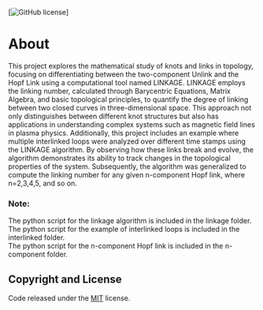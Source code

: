 

[![GitHub license](https://img.shields.io/badge/license-MIT-blue.svg)]


# About
This project explores the mathematical study of knots and links in topology, focusing on differentiating between the two-component Unlink and the Hopf Link using a computational tool named LINKAGE. LINKAGE employs the linking number, calculated through Barycentric Equations, Matrix Algebra, and basic topological principles, to quantify the degree of linking between two closed curves in three-dimensional space. This approach not only distinguishes between different knot structures but also has applications in understanding complex systems such as magnetic field lines in plasma physics. Additionally, this project includes an example where multiple interlinked loops were analyzed over different time stamps using the LINKAGE algorithm. By observing how these links break and evolve, the algorithm demonstrates its ability to track changes in the topological properties of the system. Subsequently, the algorithm was generalized to compute the linking number for any given n-component Hopf link, where n=2,3,4,5, and so on.
<br>
### Note: 
The python script for the linkage algorithm is included in the linkage folder.
<br>
The python script for the example of interlinked loops is included in the interlinked folder.
<br>
The python script for the n-component Hopf link is included in the n-component folder.

## Copyright and License

Code released under the [MIT](https://github.com/StartBootstrap/startbootstrap-creative/blob/master/LICENSE) license.
